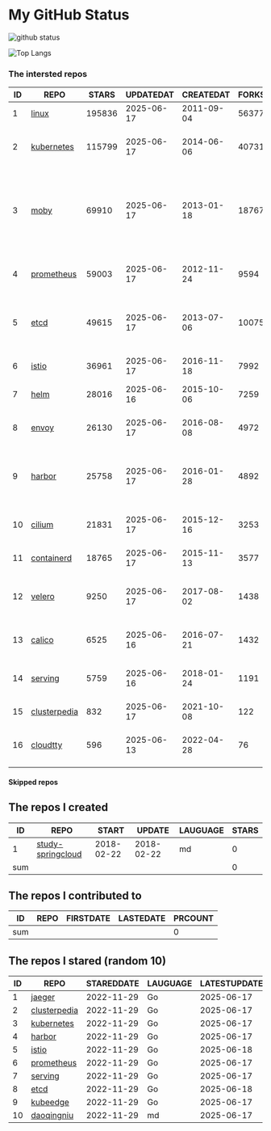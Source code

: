 # My GitHub Status

<img src="https://github-readme-stats-1.yihong0618.vercel.app/api?username=daoqingniu&show_icons=true&&&hide_title=true&count_private=true" alt="github status" />

![Top Langs](https://github-readme-stats-1.yihong0618.vercel.app/api/top-langs/?username=daoqingniu&layout=compact)

<!--START_SECTION:github_repos-->
### The intersted repos
| ID |                              REPO                               | STARS  | UPDATEDAT  | CREATEDAT  | FORKSCOUNT |                                                DESCRIPTIONS                                                |
|----|-----------------------------------------------------------------|--------|------------|------------|------------|------------------------------------------------------------------------------------------------------------|
|  1 | [linux](https://github.com/torvalds/linux)                      | 195836 | 2025-06-17 | 2011-09-04 |      56377 | Linux kernel source tree                                                                                   |
|  2 | [kubernetes](https://github.com/kubernetes/kubernetes)          | 115799 | 2025-06-17 | 2014-06-06 |      40731 | Production-Grade Container Scheduling and Management                                                       |
|  3 | [moby](https://github.com/moby/moby)                            |  69910 | 2025-06-17 | 2013-01-18 |      18767 | The Moby Project - a collaborative project for the container ecosystem to assemble container-based systems |
|  4 | [prometheus](https://github.com/prometheus/prometheus)          |  59003 | 2025-06-17 | 2012-11-24 |       9594 | The Prometheus monitoring system and time series database.                                                 |
|  5 | [etcd](https://github.com/etcd-io/etcd)                         |  49615 | 2025-06-17 | 2013-07-06 |      10075 | Distributed reliable key-value store for the most critical data of a distributed system                    |
|  6 | [istio](https://github.com/istio/istio)                         |  36961 | 2025-06-17 | 2016-11-18 |       7992 | Connect, secure, control, and observe services.                                                            |
|  7 | [helm](https://github.com/helm/helm)                            |  28016 | 2025-06-16 | 2015-10-06 |       7259 | The Kubernetes Package Manager                                                                             |
|  8 | [envoy](https://github.com/envoyproxy/envoy)                    |  26130 | 2025-06-17 | 2016-08-08 |       4972 | Cloud-native high-performance edge/middle/service proxy                                                    |
|  9 | [harbor](https://github.com/goharbor/harbor)                    |  25758 | 2025-06-17 | 2016-01-28 |       4892 | An open source trusted cloud native registry project that stores, signs, and scans content.                |
| 10 | [cilium](https://github.com/cilium/cilium)                      |  21831 | 2025-06-17 | 2015-12-16 |       3253 | eBPF-based Networking, Security, and Observability                                                         |
| 11 | [containerd](https://github.com/containerd/containerd)          |  18765 | 2025-06-17 | 2015-11-13 |       3577 | An open and reliable container runtime                                                                     |
| 12 | [velero](https://github.com/vmware-tanzu/velero)                |   9250 | 2025-06-17 | 2017-08-02 |       1438 | Backup and migrate Kubernetes applications and their persistent volumes                                    |
| 13 | [calico](https://github.com/projectcalico/calico)               |   6525 | 2025-06-16 | 2016-07-21 |       1432 | Cloud native networking and network security                                                               |
| 14 | [serving](https://github.com/knative/serving)                   |   5759 | 2025-06-16 | 2018-01-24 |       1191 | Kubernetes-based, scale-to-zero, request-driven compute                                                    |
| 15 | [clusterpedia](https://github.com/clusterpedia-io/clusterpedia) |    832 | 2025-06-17 | 2021-10-08 |        122 | The Encyclopedia of Kubernetes clusters                                                                    |
| 16 | [cloudtty](https://github.com/cloudtty/cloudtty)                |    596 | 2025-06-13 | 2022-04-28 |         76 | A Friendly Kubernetes CloudShell (Web Terminal) !                                                          |



#### Skipped repos
<!--END_SECTION:github_repos-->

<!--START_SECTION:my_github-->
## The repos I created
| ID  |                                 REPO                                 |   START    |   UPDATE   | LAUGUAGE | STARS |
|-----|----------------------------------------------------------------------|------------|------------|----------|-------|
|   1 | [study-springcloud](https://github.com/daoqingniu/study-springcloud) | 2018-02-22 | 2018-02-22 | md       |     0 |
| sum |                                                                      |            |            |          |     0 |

## The repos I contributed to
| ID  | REPO | FIRSTDATE | LASTEDATE | PRCOUNT |
|-----|------|-----------|-----------|---------|
| sum |      |           |           |       0 |

## The repos I stared (random 10)
| ID |                              REPO                               | STAREDDATE | LAUGUAGE | LATESTUPDATE |
|----|-----------------------------------------------------------------|------------|----------|--------------|
|  1 | [jaeger](https://github.com/jaegertracing/jaeger)               | 2022-11-29 | Go       | 2025-06-17   |
|  2 | [clusterpedia](https://github.com/clusterpedia-io/clusterpedia) | 2022-11-29 | Go       | 2025-06-17   |
|  3 | [kubernetes](https://github.com/kubernetes/kubernetes)          | 2022-11-29 | Go       | 2025-06-17   |
|  4 | [harbor](https://github.com/goharbor/harbor)                    | 2022-11-29 | Go       | 2025-06-17   |
|  5 | [istio](https://github.com/istio/istio)                         | 2022-11-29 | Go       | 2025-06-18   |
|  6 | [prometheus](https://github.com/prometheus/prometheus)          | 2022-11-29 | Go       | 2025-06-17   |
|  7 | [serving](https://github.com/knative/serving)                   | 2022-11-29 | Go       | 2025-06-17   |
|  8 | [etcd](https://github.com/etcd-io/etcd)                         | 2022-11-29 | Go       | 2025-06-18   |
|  9 | [kubeedge](https://github.com/kubeedge/kubeedge)                | 2022-11-29 | Go       | 2025-06-17   |
| 10 | [daoqingniu](https://github.com/daoqingniu/daoqingniu)          | 2022-11-29 | md       | 2025-06-17   |

<!--END_SECTION:my_github-->
